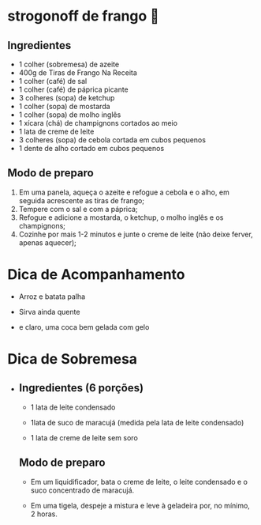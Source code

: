 # strogonoff de frango 🐔

## Ingredientes

- 1 colher (sobremesa) de azeite
- 400g de Tiras de Frango Na Receita 
- 1 colher (café) de sal
- 1 colher (café) de páprica picante
- 3 colheres (sopa) de ketchup
- 1 colher (sopa) de mostarda
- 1 colher (sopa) de molho inglês
- 1 xícara (chá) de champignons cortados ao meio
- 1 lata de creme de leite
- 3 colheres (sopa) de cebola cortada em cubos pequenos
- 1 dente de alho cortado em cubos pequenos

## Modo de preparo

1. Em uma panela, aqueça o azeite e refogue a cebola e o alho, em seguida acrescente as tiras de frango;
2. Tempere com o sal e com a páprica;
3. Refogue e adicione a mostarda, o ketchup, o molho inglês e os champignons;
4. Cozinhe por mais 1-2 minutos e junte o creme de leite (não deixe ferver, apenas aquecer);

# Dica de Acompanhamento 

- Arroz e batata palha 

- Sirva ainda quente

- e claro, uma coca bem gelada com  gelo

  

# Dica de Sobremesa

- ## Ingredientes (6 porções)

  -  1 lata de leite condensado

  -  1lata de suco de maracujá (medida pela lata de leite condensado)

  -  1 lata de creme de leite sem soro

    ## Modo de preparo

    - Em um liquidificador, bata o creme de leite, o leite condensado e o suco concentrado de maracujá.

    - Em uma tigela, despeje a mistura e leve à geladeira por, no mínimo, 2 horas.

